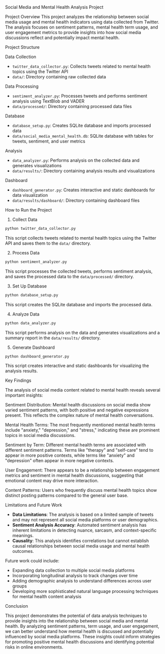 Social Media and Mental Health Analysis Project

Project Overview
This project analyzes the relationship between social media usage and mental health indicators using data collected from Twitter. The analysis focuses on sentiment patterns, mental health term usage, and user engagement metrics to provide insights into how social media discussions reflect and potentially impact mental health.

Project Structure

Data Collection
- `twitter_data_collector.py`: Collects tweets related to mental health topics using the Twitter API
- `data/`: Directory containing raw collected data

Data Processing
- `sentiment_analyzer.py`: Processes tweets and performs sentiment analysis using TextBlob and VADER
- `data/processed/`: Directory containing processed data files

Database
- `database_setup.py`: Creates SQLite database and imports processed data
- `data/social_media_mental_health.db`: SQLite database with tables for tweets, sentiment, and user metrics

Analysis
- `data_analyzer.py`: Performs analysis on the collected data and generates visualizations
- `data/results/`: Directory containing analysis results and visualizations

Dashboard
- `dashboard_generator.py`: Creates interactive and static dashboards for data visualization
- `data/results/dashboard/`: Directory containing dashboard files

How to Run the Project

1. Collect Data
```bash
python twitter_data_collector.py
```
This script collects tweets related to mental health topics using the Twitter API and saves them to the `data/` directory.

2. Process Data
```bash
python sentiment_analyzer.py
```
This script processes the collected tweets, performs sentiment analysis, and saves the processed data to the `data/processed/` directory.

3. Set Up Database
```bash
python database_setup.py
```
This script creates the SQLite database and imports the processed data.

4. Analyze Data
```bash
python data_analyzer.py
```
This script performs analysis on the data and generates visualizations and a summary report in the `data/results/` directory.

5. Generate Dashboard
```bash
python dashboard_generator.py
```
This script creates interactive and static dashboards for visualizing the analysis results.

Key Findings

The analysis of social media content related to mental health reveals several important insights:

Sentiment Distribution: Mental health discussions on social media show varied sentiment patterns, with both positive and negative expressions present. This reflects the complex nature of mental health conversations.

Mental Health Terms: The most frequently mentioned mental health terms include "anxiety," "depression," and "stress," indicating these are prominent topics in social media discussions.

Sentiment by Term: Different mental health terms are associated with different sentiment patterns. Terms like "therapy" and "self-care" tend to appear in more positive contexts, while terms like "anxiety" and "depression" often appear in more negative contexts.

User Engagement: There appears to be a relationship between engagement metrics and sentiment in mental health discussions, suggesting that emotional content may drive more interaction.

Content Patterns: Users who frequently discuss mental health topics show distinct posting patterns compared to the general user base.

Limitations and Future Work

- **Data Limitations**: The analysis is based on a limited sample of tweets and may not represent all social media platforms or user demographics.
- **Sentiment Analysis Accuracy**: Automated sentiment analysis has inherent limitations in detecting nuance, sarcasm, and context-specific meanings.
- **Causality**: This analysis identifies correlations but cannot establish causal relationships between social media usage and mental health outcomes.

Future work could include:
- Expanding data collection to multiple social media platforms
- Incorporating longitudinal analysis to track changes over time
- Adding demographic analysis to understand differences across user groups
- Developing more sophisticated natural language processing techniques for mental health content analysis

Conclusion

This project demonstrates the potential of data analysis techniques to provide insights into the relationship between social media and mental health. By analyzing sentiment patterns, term usage, and user engagement, we can better understand how mental health is discussed and potentially influenced by social media platforms. These insights could inform strategies for promoting positive mental health discussions and identifying potential risks in online environments.
